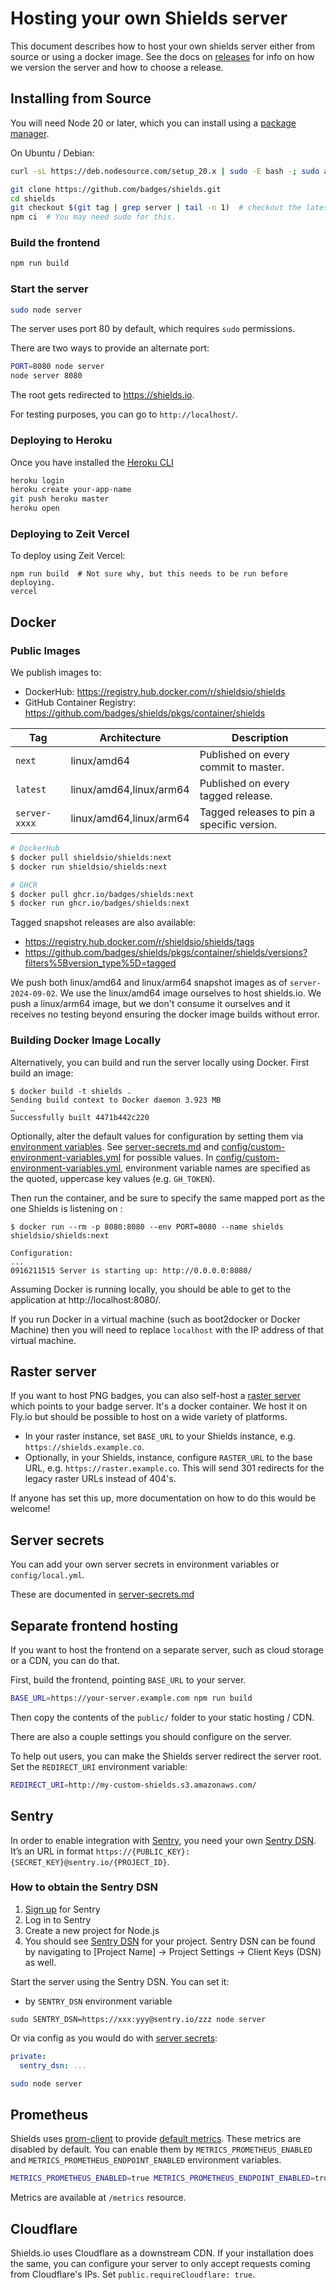 # Hosting your own Shields server

This document describes how to host your own shields server either from source or using a docker image. See the docs on [releases](https://github.com/badges/shields/blob/master/doc/releases.md#shields-server) for info on how we version the server and how to choose a release.

## Installing from Source

You will need Node 20 or later, which you can install using a
[package manager][].

On Ubuntu / Debian:

```sh
curl -sL https://deb.nodesource.com/setup_20.x | sudo -E bash -; sudo apt-get install -y nodejs
```

```sh
git clone https://github.com/badges/shields.git
cd shields
git checkout $(git tag | grep server | tail -n 1)  # checkout the latest tag
npm ci  # You may need sudo for this.
```

[package manager]: https://nodejs.org/en/download/package-manager/

### Build the frontend

```sh
npm run build
```

### Start the server

```sh
sudo node server
```

The server uses port 80 by default, which requires `sudo` permissions.

There are two ways to provide an alternate port:

```sh
PORT=8080 node server
node server 8080
```

The root gets redirected to https://shields.io.

For testing purposes, you can go to `http://localhost/`.

### Deploying to Heroku

Once you have installed the [Heroku CLI][]

```bash
heroku login
heroku create your-app-name
git push heroku master
heroku open
```

[heroku cli]: https://devcenter.heroku.com/articles/heroku-cli

### Deploying to Zeit Vercel

To deploy using Zeit Vercel:

```console
npm run build  # Not sure why, but this needs to be run before deploying.
vercel
```

## Docker

### Public Images

We publish images to:

- DockerHub: https://registry.hub.docker.com/r/shieldsio/shields
- GitHub Container Registry: https://github.com/badges/shields/pkgs/container/shields

| Tag           | Architecture            | Description                                |
|---------------|-------------------------|--------------------------------------------|
| `next`        | linux/amd64             | Published on every commit to master.       |
| `latest`      | linux/amd64,linux/arm64 | Published on every tagged release.         |
| `server-xxxx` | linux/amd64,linux/arm64 | Tagged releases to pin a specific version. |

```sh
# DockerHub
$ docker pull shieldsio/shields:next
$ docker run shieldsio/shields:next
```

```sh
# GHCR
$ docker pull ghcr.io/badges/shields:next
$ docker run ghcr.io/badges/shields:next
```

Tagged snapshot releases are also available:

- https://registry.hub.docker.com/r/shieldsio/shields/tags
- https://github.com/badges/shields/pkgs/container/shields/versions?filters%5Bversion_type%5D=tagged

We push both linux/amd64 and linux/arm64 snapshot images as of `server-2024-09-02`. We use the linux/amd64 image
ourselves to host shields.io. We push a linux/arm64 image, but we don't consume it ourselves and it receives no testing
beyond ensuring the docker image builds without error.

### Building Docker Image Locally

Alternatively, you can build and run the server locally using Docker. First build an image:

```console
$ docker build -t shields .
Sending build context to Docker daemon 3.923 MB
…
Successfully built 4471b442c220
```

Optionally, alter the default values for configuration by setting them via [environment variables](https://docs.docker.com/engine/reference/commandline/run/#set-environment-variables--e---env---env-file).
See [server-secrets.md](server-secrets.md) and [config/custom-environment-variables.yml](/config/custom-environment-variables.yml) for possible values.
In [config/custom-environment-variables.yml](/config/custom-environment-variables.yml), environment variable names are specified as the quoted, uppercase key values (e.g. `GH_TOKEN`).

Then run the container, and be sure to specify the same mapped port as the one Shields is listening on :

```console
$ docker run --rm -p 8080:8080 --env PORT=8080 --name shields shieldsio/shields:next

Configuration:
...
0916211515 Server is starting up: http://0.0.0.0:8080/
```

Assuming Docker is running locally, you should be able to get to the
application at http://localhost:8080/.

If you run Docker in a virtual machine (such as boot2docker or Docker Machine)
then you will need to replace `localhost` with the IP address of that virtual
machine.

## Raster server

If you want to host PNG badges, you can also self-host a [raster server][]
which points to your badge server. It's a docker container. We host it on
Fly.io but should be possible to host on a wide variety of platforms.

- In your raster instance, set `BASE_URL` to your Shields instance, e.g.
  `https://shields.example.co`.
- Optionally, in your Shields, instance, configure `RASTER_URL` to the base
  URL, e.g. `https://raster.example.co`. This will send 301 redirects
  for the legacy raster URLs instead of 404's.

If anyone has set this up, more documentation on how to do this would be
welcome!

[raster server]: https://github.com/badges/squint

## Server secrets

You can add your own server secrets in environment variables or `config/local.yml`.

These are documented in [server-secrets.md](./server-secrets.md)

## Separate frontend hosting

If you want to host the frontend on a separate server, such as cloud storage
or a CDN, you can do that.

First, build the frontend, pointing `BASE_URL` to your server.

```sh
BASE_URL=https://your-server.example.com npm run build
```

Then copy the contents of the `public/` folder to your static hosting / CDN.

There are also a couple settings you should configure on the server.

To help out users, you can make the Shields server redirect the server root.
Set the `REDIRECT_URI` environment variable:

```sh
REDIRECT_URI=http://my-custom-shields.s3.amazonaws.com/
```

## Sentry

In order to enable integration with [Sentry](https://sentry.io), you need your own [Sentry DSN](https://docs.sentry.io/quickstart/#configure-the-dsn). It’s an URL in format `https://{PUBLIC_KEY}:{SECRET_KEY}@sentry.io/{PROJECT_ID}`.

### How to obtain the Sentry DSN

1.  [Sign up](https://sentry.io/pricing/) for Sentry
2.  Log in to Sentry
3.  Create a new project for Node.js
4.  You should see [Sentry DSN](https://docs.sentry.io/quickstart/#configure-the-dsn) for your project. Sentry DSN can be found by navigating to \[Project Name] -> Project Settings -> Client Keys (DSN) as well.

Start the server using the Sentry DSN. You can set it:

- by `SENTRY_DSN` environment variable

```
sudo SENTRY_DSN=https://xxx:yyy@sentry.io/zzz node server
```

Or via config as you would do with [server secrets](server-secrets.md):

```yml
private:
  sentry_dsn: ...
```

```sh
sudo node server
```

## Prometheus

Shields uses [prom-client](https://github.com/siimon/prom-client) to provide [default metrics](https://prometheus.io/docs/instrumenting/writing_clientlibs/#standard-and-runtime-collectors). These metrics are disabled by default.
You can enable them by `METRICS_PROMETHEUS_ENABLED` and `METRICS_PROMETHEUS_ENDPOINT_ENABLED` environment variables.

```bash
METRICS_PROMETHEUS_ENABLED=true METRICS_PROMETHEUS_ENDPOINT_ENABLED=true npm start
```

Metrics are available at `/metrics` resource.

## Cloudflare

Shields.io uses Cloudflare as a downstream CDN. If your installation does the same,
you can configure your server to only accept requests coming from Cloudflare's IPs.
Set `public.requireCloudflare: true`.
